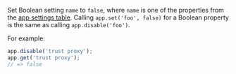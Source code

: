 Set Boolean setting `name` to `false`, where `name` is one of the properties from the [app settings table](#app-settings).
Calling `app.set('foo', false)` for a Boolean property is the same as calling `app.disable('foo')`.

For example:

```js
app.disable('trust proxy');
app.get('trust proxy');
// => false
```
